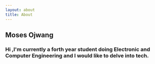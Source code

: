 ```yaml
---
layout: about
title: About
---
```


## Moses Ojwang

### Hi ,I'm currently a forth year student doing Electronic and Computer Engineering and I would like to delve into tech.
